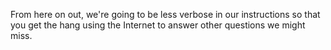 

From here on out, we're going to be less verbose in our instructions so that you get the hang using the Internet to answer other questions we might miss.
